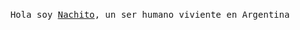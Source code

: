 <p align="center">
  <br>
  <samp>Hola soy <a href="https://github.com/asolden22">Nachito</a>, un ser humano viviente en Argentina</samp>
  <br>
  <img src="https://cdn.discordapp.com/attachments/860264403135365170/862121446633635840/335-3358368_yuri-doki-doki-literature-club-sprites-hd-png.png" alt="" srcset="">
</p>
